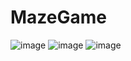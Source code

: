 # MazeGame
![image](https://github.com/lbarbaqadze/MazeGame/assets/161888275/203e8190-e07c-4401-8f24-940df2d1babb)
![image](https://github.com/lbarbaqadze/MazeGame/assets/161888275/5a8844be-0831-4557-9550-6313023497bb)
![image](https://github.com/lbarbaqadze/MazeGame/assets/161888275/d4ccc800-976c-4c0a-8c0e-80c74641c6f8)

